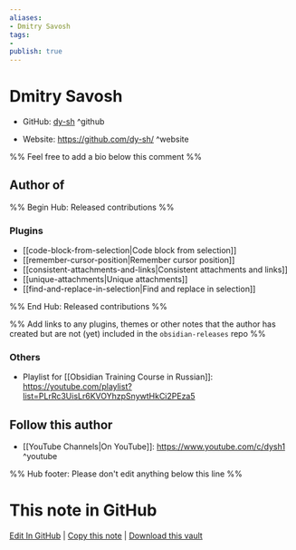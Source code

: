 ```yaml
---
aliases:
- Dmitry Savosh
tags:
- 
publish: true
---
```


# Dmitry Savosh

- GitHub: [dy-sh](https://github.com/dy-sh/) ^github
<!-- - Discord: `@` ^discord-->
- Website: <https://github.com/dy-sh/> ^website
<!-- - [[Publish sites|Publish site]]: ^publish-->

%% Feel free to add a bio below this comment %%


## Author of

%% Begin Hub: Released contributions %%
### Plugins
- [[code-block-from-selection|Code block from selection]]
- [[remember-cursor-position|Remember cursor position]]
- [[consistent-attachments-and-links|Consistent attachments and links]]
- [[unique-attachments|Unique attachments]]
- [[find-and-replace-in-selection|Find and replace in selection]]

%% End Hub: Released contributions %%

%% Add links to any plugins, themes or other notes that the author has created but are not (yet) included in the `obsidian-releases` repo %%

<!--
### Unlisted plugins

- 
-->

### Others

- Playlist for [[Obsidian Training Course in Russian]]: https://youtube.com/playlist?list=PLrRc3UisLr6KVOYhzpSnywtHkCi2PEza5

<!--
## Sponsor this author

- [[GitHub sponsors]]: [Sponsor @dy-sh on GitHub Sponsors](https://github.com/sponsors/dy-sh) ^github-sponsor
- [[Buy me a coffee]]: ^buy-me-a-coffee
- [[PayPal]]: ^paypal
- [[Patreon]]: ^patreon

-->

## Follow this author

- [[YouTube Channels|On YouTube]]: https://www.youtube.com/c/dysh1 ^youtube

<!--
- Twitter: ^twitter
- ...
-->

%% Hub footer: Please don't edit anything below this line %%

# This note in GitHub

<span class="git-footer">[Edit In GitHub](https://github.dev/obsidian-community/obsidian-hub/blob/main/01%20-%20Community/People/dy-sh.md "git-hub-edit-note") | [Copy this note](https://raw.githubusercontent.com/obsidian-community/obsidian-hub/main/01%20-%20Community/People/dy-sh.md "git-hub-copy-note") | [Download this vault](https://github.com/obsidian-community/obsidian-hub/archive/refs/heads/main.zip "git-hub-download-vault") </span>
